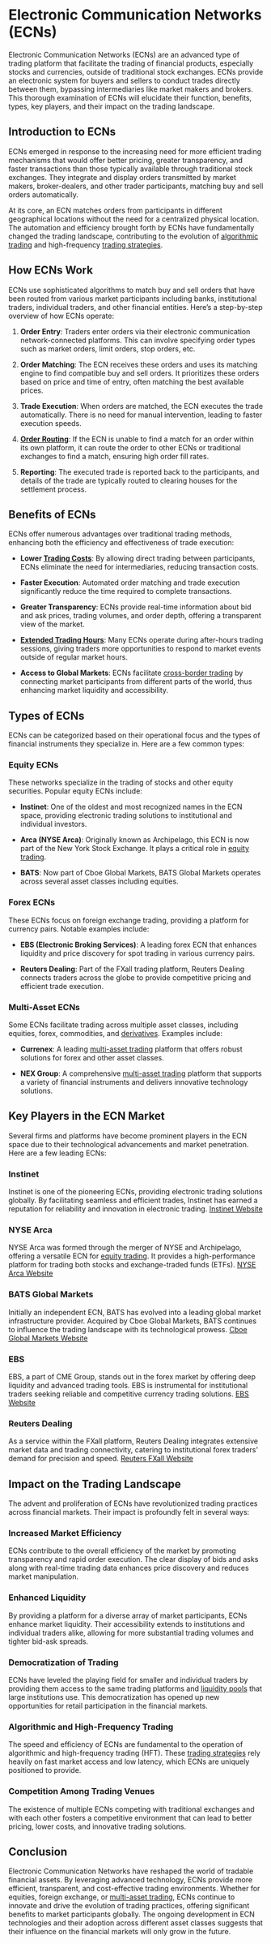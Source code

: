 # Electronic Communication Networks (ECNs)

Electronic Communication Networks (ECNs) are an advanced type of trading platform that facilitate the trading of financial products, especially stocks and currencies, outside of traditional stock exchanges. ECNs provide an electronic system for buyers and sellers to conduct trades directly between them, bypassing intermediaries like market makers and brokers. This thorough examination of ECNs will elucidate their function, benefits, types, key players, and their impact on the trading landscape. 

## Introduction to ECNs

ECNs emerged in response to the increasing need for more efficient trading mechanisms that would offer better pricing, greater transparency, and faster transactions than those typically available through traditional stock exchanges. They integrate and display orders transmitted by market makers, broker-dealers, and other trader participants, matching buy and sell orders automatically.

At its core, an ECN matches orders from participants in different geographical locations without the need for a centralized physical location. The automation and efficiency brought forth by ECNs have fundamentally changed the trading landscape, contributing to the evolution of [algorithmic trading](../a/algorithmic_trading.md) and high-frequency [trading strategies](../t/trading_strategies.md).

## How ECNs Work

ECNs use sophisticated algorithms to match buy and sell orders that have been routed from various market participants including banks, institutional traders, individual traders, and other financial entities. Here’s a step-by-step overview of how ECNs operate:

1. **Order Entry**: Traders enter orders via their electronic communication network-connected platforms. This can involve specifying order types such as market orders, limit orders, stop orders, etc.
   
2. **Order Matching**: The ECN receives these orders and uses its matching engine to find compatible buy and sell orders. It prioritizes these orders based on price and time of entry, often matching the best available prices.
   
3. **Trade Execution**: When orders are matched, the ECN executes the trade automatically. There is no need for manual intervention, leading to faster execution speeds.

4. **[Order Routing](../o/order_routing.md)**: If the ECN is unable to find a match for an order within its own platform, it can route the order to other ECNs or traditional exchanges to find a match, ensuring high order fill rates.

5. **Reporting**: The executed trade is reported back to the participants, and details of the trade are typically routed to clearing houses for the settlement process.

## Benefits of ECNs

ECNs offer numerous advantages over traditional trading methods, enhancing both the efficiency and effectiveness of trade execution:

- **Lower [Trading Costs](../t/trading_costs.md)**: By allowing direct trading between participants, ECNs eliminate the need for intermediaries, reducing transaction costs.

- **Faster Execution**: Automated order matching and trade execution significantly reduce the time required to complete transactions.

- **Greater Transparency**: ECNs provide real-time information about bid and ask prices, trading volumes, and order depth, offering a transparent view of the market.

- **[Extended Trading Hours](../e/extended_trading_hours.md)**: Many ECNs operate during after-hours trading sessions, giving traders more opportunities to respond to market events outside of regular market hours.

- **Access to Global Markets**: ECNs facilitate [cross-border trading](../c/cross-border_trading.md) by connecting market participants from different parts of the world, thus enhancing market liquidity and accessibility.

## Types of ECNs

ECNs can be categorized based on their operational focus and the types of financial instruments they specialize in. Here are a few common types:

### Equity ECNs

These networks specialize in the trading of stocks and other equity securities. Popular equity ECNs include:

- **Instinet**: One of the oldest and most recognized names in the ECN space, providing electronic trading solutions to institutional and individual investors.
  
- **Arca (NYSE Arca)**: Originally known as Archipelago, this ECN is now part of the New York Stock Exchange. It plays a critical role in [equity trading](../e/equity_trading.md).

- **BATS**: Now part of Cboe Global Markets, BATS Global Markets operates across several asset classes including equities.

### Forex ECNs

These ECNs focus on foreign exchange trading, providing a platform for currency pairs. Notable examples include:

- **EBS (Electronic Broking Services)**: A leading forex ECN that enhances liquidity and price discovery for spot trading in various currency pairs.
  
- **Reuters Dealing**: Part of the FXall trading platform, Reuters Dealing connects traders across the globe to provide competitive pricing and efficient trade execution.

### Multi-Asset ECNs

Some ECNs facilitate trading across multiple asset classes, including equities, forex, commodities, and [derivatives](../d/derivatives.md). Examples include:

- **Currenex**: A leading [multi-asset trading](../m/multi-asset_trading.md) platform that offers robust solutions for forex and other asset classes.
  
- **NEX Group**: A comprehensive [multi-asset trading](../m/multi-asset_trading.md) platform that supports a variety of financial instruments and delivers innovative technology solutions.

## Key Players in the ECN Market

Several firms and platforms have become prominent players in the ECN space due to their technological advancements and market penetration. Here are a few leading ECNs:

### Instinet

Instinet is one of the pioneering ECNs, providing electronic trading solutions globally. By facilitating seamless and efficient trades, Instinet has earned a reputation for reliability and innovation in electronic trading. [Instinet Website](https://www.instinet.com/)

### NYSE Arca

NYSE Arca was formed through the merger of NYSE and Archipelago, offering a versatile ECN for [equity trading](../e/equity_trading.md). It provides a high-performance platform for trading both stocks and exchange-traded funds (ETFs). [NYSE Arca Website](https://www.nyse.com/markets/nyse-arca)

### BATS Global Markets

Initially an independent ECN, BATS has evolved into a leading global market infrastructure provider. Acquired by Cboe Global Markets, BATS continues to influence the trading landscape with its technological prowess. [Cboe Global Markets Website](https://markets.cboe.com/)

### EBS

EBS, a part of CME Group, stands out in the forex market by offering deep liquidity and advanced trading tools. EBS is instrumental for institutional traders seeking reliable and competitive currency trading solutions. [EBS Website](https://www.cmegroup.com/trading/market-tech-and-data-services/ebs.html)

### Reuters Dealing

As a service within the FXall platform, Reuters Dealing integrates extensive market data and trading connectivity, catering to institutional forex traders' demand for precision and speed. [Reuters FXall Website](https://www.refinitiv.com/en/products/fxall-forex-trading)

## Impact on the Trading Landscape

The advent and proliferation of ECNs have revolutionized trading practices across financial markets. Their impact is profoundly felt in several ways:

### Increased Market Efficiency

ECNs contribute to the overall efficiency of the market by promoting transparency and rapid order execution. The clear display of bids and asks along with real-time trading data enhances price discovery and reduces market manipulation.

### Enhanced Liquidity

By providing a platform for a diverse array of market participants, ECNs enhance market liquidity. Their accessibility extends to institutions and individual traders alike, allowing for more substantial trading volumes and tighter bid-ask spreads.

### Democratization of Trading

ECNs have leveled the playing field for smaller and individual traders by providing them access to the same trading platforms and [liquidity pools](../l/liquidity_pools.md) that large institutions use. This democratization has opened up new opportunities for retail participation in the financial markets.

### Algorithmic and High-Frequency Trading

The speed and efficiency of ECNs are fundamental to the operation of algorithmic and high-frequency trading (HFT). These [trading strategies](../t/trading_strategies.md) rely heavily on fast market access and low latency, which ECNs are uniquely positioned to provide.

### Competition Among Trading Venues

The existence of multiple ECNs competing with traditional exchanges and with each other fosters a competitive environment that can lead to better pricing, lower costs, and innovative trading solutions.

## Conclusion

Electronic Communication Networks have reshaped the world of tradable financial assets. By leveraging advanced technology, ECNs provide more efficient, transparent, and cost-effective trading environments. Whether for equities, foreign exchange, or [multi-asset trading](../m/multi-asset_trading.md), ECNs continue to innovate and drive the evolution of trading practices, offering significant benefits to market participants globally. The ongoing development in ECN technologies and their adoption across different asset classes suggests that their influence on the financial markets will only grow in the future.
